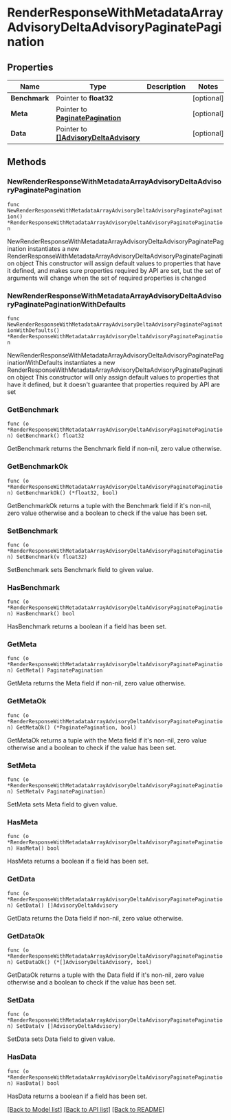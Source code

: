 # RenderResponseWithMetadataArrayAdvisoryDeltaAdvisoryPaginatePagination

## Properties

Name | Type | Description | Notes
------------ | ------------- | ------------- | -------------
**Benchmark** | Pointer to **float32** |  | [optional] 
**Meta** | Pointer to [**PaginatePagination**](PaginatePagination.md) |  | [optional] 
**Data** | Pointer to [**[]AdvisoryDeltaAdvisory**](AdvisoryDeltaAdvisory.md) |  | [optional] 

## Methods

### NewRenderResponseWithMetadataArrayAdvisoryDeltaAdvisoryPaginatePagination

`func NewRenderResponseWithMetadataArrayAdvisoryDeltaAdvisoryPaginatePagination() *RenderResponseWithMetadataArrayAdvisoryDeltaAdvisoryPaginatePagination`

NewRenderResponseWithMetadataArrayAdvisoryDeltaAdvisoryPaginatePagination instantiates a new RenderResponseWithMetadataArrayAdvisoryDeltaAdvisoryPaginatePagination object
This constructor will assign default values to properties that have it defined,
and makes sure properties required by API are set, but the set of arguments
will change when the set of required properties is changed

### NewRenderResponseWithMetadataArrayAdvisoryDeltaAdvisoryPaginatePaginationWithDefaults

`func NewRenderResponseWithMetadataArrayAdvisoryDeltaAdvisoryPaginatePaginationWithDefaults() *RenderResponseWithMetadataArrayAdvisoryDeltaAdvisoryPaginatePagination`

NewRenderResponseWithMetadataArrayAdvisoryDeltaAdvisoryPaginatePaginationWithDefaults instantiates a new RenderResponseWithMetadataArrayAdvisoryDeltaAdvisoryPaginatePagination object
This constructor will only assign default values to properties that have it defined,
but it doesn't guarantee that properties required by API are set

### GetBenchmark

`func (o *RenderResponseWithMetadataArrayAdvisoryDeltaAdvisoryPaginatePagination) GetBenchmark() float32`

GetBenchmark returns the Benchmark field if non-nil, zero value otherwise.

### GetBenchmarkOk

`func (o *RenderResponseWithMetadataArrayAdvisoryDeltaAdvisoryPaginatePagination) GetBenchmarkOk() (*float32, bool)`

GetBenchmarkOk returns a tuple with the Benchmark field if it's non-nil, zero value otherwise
and a boolean to check if the value has been set.

### SetBenchmark

`func (o *RenderResponseWithMetadataArrayAdvisoryDeltaAdvisoryPaginatePagination) SetBenchmark(v float32)`

SetBenchmark sets Benchmark field to given value.

### HasBenchmark

`func (o *RenderResponseWithMetadataArrayAdvisoryDeltaAdvisoryPaginatePagination) HasBenchmark() bool`

HasBenchmark returns a boolean if a field has been set.

### GetMeta

`func (o *RenderResponseWithMetadataArrayAdvisoryDeltaAdvisoryPaginatePagination) GetMeta() PaginatePagination`

GetMeta returns the Meta field if non-nil, zero value otherwise.

### GetMetaOk

`func (o *RenderResponseWithMetadataArrayAdvisoryDeltaAdvisoryPaginatePagination) GetMetaOk() (*PaginatePagination, bool)`

GetMetaOk returns a tuple with the Meta field if it's non-nil, zero value otherwise
and a boolean to check if the value has been set.

### SetMeta

`func (o *RenderResponseWithMetadataArrayAdvisoryDeltaAdvisoryPaginatePagination) SetMeta(v PaginatePagination)`

SetMeta sets Meta field to given value.

### HasMeta

`func (o *RenderResponseWithMetadataArrayAdvisoryDeltaAdvisoryPaginatePagination) HasMeta() bool`

HasMeta returns a boolean if a field has been set.

### GetData

`func (o *RenderResponseWithMetadataArrayAdvisoryDeltaAdvisoryPaginatePagination) GetData() []AdvisoryDeltaAdvisory`

GetData returns the Data field if non-nil, zero value otherwise.

### GetDataOk

`func (o *RenderResponseWithMetadataArrayAdvisoryDeltaAdvisoryPaginatePagination) GetDataOk() (*[]AdvisoryDeltaAdvisory, bool)`

GetDataOk returns a tuple with the Data field if it's non-nil, zero value otherwise
and a boolean to check if the value has been set.

### SetData

`func (o *RenderResponseWithMetadataArrayAdvisoryDeltaAdvisoryPaginatePagination) SetData(v []AdvisoryDeltaAdvisory)`

SetData sets Data field to given value.

### HasData

`func (o *RenderResponseWithMetadataArrayAdvisoryDeltaAdvisoryPaginatePagination) HasData() bool`

HasData returns a boolean if a field has been set.


[[Back to Model list]](../README.md#documentation-for-models) [[Back to API list]](../README.md#documentation-for-api-endpoints) [[Back to README]](../README.md)


